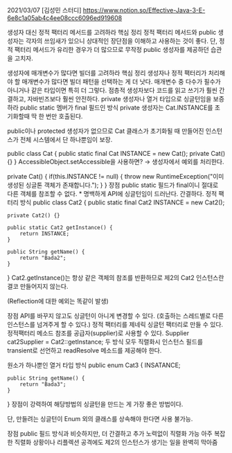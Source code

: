 2021/03/07
[김성민 스터디] https://www.notion.so/Effective-Java-3-E-6e8c1a05ab4c4ee08ccc6096ed919608

생성자 대신 정적 팩터리 메서드를 고려하라
핵심 정리
정적 팩터리 메서드와 public 생성자는 각자의 쓰임새가 있으니 상대적인 장단점을 이해하고 사용하는 것이 좋다. 단, 정적 팩터리 메서드가 유리한 경우가 더 많으므로 무작정 public 생성자를 제공하던 습관을 고치자.

생성자에 매개변수가 많다면 빌더를 고려하라
핵심 정리
생성자나 정적 팩터리가 처리해야 할 매개변수가 많다면 빌더 패턴을 선택하는 게 더 낫다.
매개변수 중 다수가 필수가 아니거나 같은 타입이면 특히 더 그렇다.
점층적 생성자보다 코드를 읽고 쓰기가 훨씬 간결하고, 자바빈즈보다 훨씬 안전하다.
private 생성자나 열거 타입으로 싱글턴임을 보증하라
public static 멤버가 final 필드인 방식
private 생성자는 Cat.INSTANCE를 초기화할때 딱 한 번만 호출된다.

public이나 protected 생성자가 없으므로 Cat 클래스가 초기화될 때 만들어진 인스턴스가 전체 시스템에서 단 하나뿐임이 보장.

public class Cat {
		public static final Cat INSTANCE = new Cat();
		private Cat(){}
}
AccessibleObject.setAccessible을 사용하면? → 생성자에서 예외를 처리한다.

private Cat() {
    if(this.INSTANCE != null) {
        throw new RuntimeException("이미 생성된 싱글톤 객체가 존재합니다.");
    }
}
장점
public static 필드가 final이니 절대로 다른 객체를 참조할 수 없다. * 명백하게 API에 싱글턴임이 드러난다.
간결하다.
정적 팩터리 방식
public class Cat2 {
    public static final Cat2 INSTANCE = new Cat2();

    private Cat2() {}

    public static Cat2 getInstance() {
        return INSTANCE;
    }

    public String getName() {
        return "Bada2";
    }
}
Cat2.getInstance()는 항상 같은 객체의 참조를 반환하므로 제2의 Cat2 인스턴스란 결코 만들어지지 않는다.

(Reflection에 대한 예외는 똑같이 발생)

장점
API를 바꾸지 않고도 싱글턴이 아니게 변경할 수 있다. (호출하는 스레드별로 다른 인스턴스를 넘겨주게 할 수 있다.)
정적 팩터리를 제네릭 싱글턴 팩터리로 만들 수 있다.
정적팩터리 메소드 참조를 공급자(supplier)로 사용할 수 있다.
Supplier<Cat2> cat2Supplier = Cat2::getInstance;
두 방식 모두 직렬화시 인스턴스 필드를 transient로 선언하고 readResolve 메소드를 제공해야 한다.

원소가 하나뿐인 열거 타입 방식
public enum Cat3 {
    INSATANCE;

    public String getName() {
        return "Bada3";
    }
}
장점이 강력하여 해당방법의 싱글턴을 만드는 게 가장 좋은 방법이다.

단, 만들려는 싱글턴이 Enum 외의 클래스를 상속해야 한다면 사용 불가능.

장점
public 필드 방식과 비슷하지만, 더 간결하고 추가 노력없이 직렬화 가능
아주 복잡한 직렬화 상황이나 리플렉션 공격에도 제2의 인스턴스가 생기는 일을 완벽히 막아줌